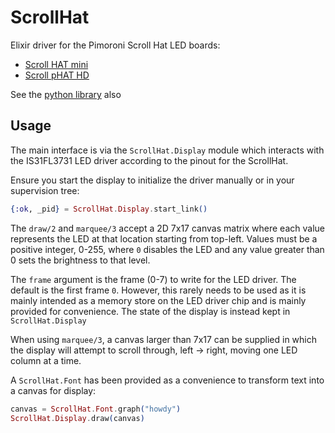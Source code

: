 # ScrollHat

Elixir driver for the Pimoroni Scroll Hat LED boards:

* [Scroll HAT mini](https://shop.pimoroni.com/products/scroll-hat-mini)
* [Scroll pHAT HD](https://shop.pimoroni.com/products/scroll-phat-hd)

See the [python library](https://github.com/pimoroni/scroll-phat-hd) also

## Usage

The main interface is via the `ScrollHat.Display` module which interacts
with the IS31FL3731 LED driver according to the pinout for the ScrollHat.

<!-- DISPLAYDOC !-->

Ensure you start the display to initialize the driver manually or in
your supervision tree:

```elixir
{:ok, _pid} = ScrollHat.Display.start_link()
```

The `draw/2` and `marquee/3` accept a 2D 7x17 canvas matrix where each value
represents the LED at that location starting from top-left. Values
must be a positive integer, 0-255, where `0` disables the LED and any value
greater than 0 sets the brightness to that level.

The `frame` argument is the frame (0-7) to write for the LED driver. The default
is the first frame `0`. However, this rarely needs to be used as it is mainly
intended as a memory store on the LED driver chip and is mainly provided for
convenience. The state of the display is instead kept in `ScrollHat.Display`

When using `marquee/3`, a canvas larger than 7x17 can be supplied in which
the display will attempt to scroll through, left -> right, moving one LED
column at a time.

A `ScrollHat.Font` has been provided as a convenience to transform text into
a canvas for display:

```elixir
canvas = ScrollHat.Font.graph("howdy")
ScrollHat.Display.draw(canvas)
```

<!-- DISPLAYDOC !-->
